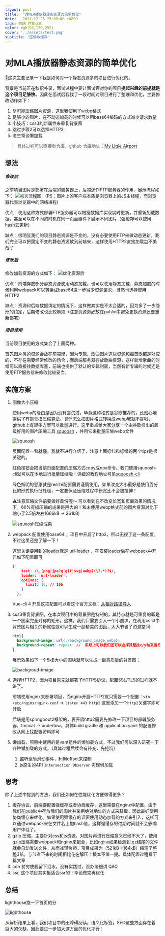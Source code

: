 ```yaml
---
layout: post
title:  "对MLA播放器静态资源的简单优化"
date:   2021-12-23 23:00:00 +0800
tags: 前端 性能优化
color: rgb(98,170,255)
cover: '../assets/test.png'
subtitle: '压缩与缓存'
---
```


# 对MLA播放器静态资源的简单优化

:memo:这次主要记录一下我是如何对一个静态资源多的项目进行优化的。

背景是当前正在秋招补录，面试过程中要让面试官对你的项目**提起兴趣的前提就是这个项目足够快**。因此在面试后我找了一段时间对项目进行了整理和优化，主要修改动作如下：

1. 尽可能压缩图片资源，这里我使用了webp格式
2. 足够小的图片，在不动态加载的时候可以用base64编码的方式减少请求数量
3. 小技巧：css3的新属性来重复背景图
4. 跳过步骤2可以选择HTTP2
5. 老生常谈懒加载

> 具体过程可以直接看仓库，github 仓库地址：[My Little Airport](https://github.com/hamburgerdog/MyLittleAirplay)

## 想法

##### 修改前

之前项目图片是部署在后端的服务器上，后端还作FTP服务器的作用，展示流程如下：
![初次流程图](https://s4.ax1x.com/2021/12/23/TGo4fI.png)
（PS：图片上的客户端本质是浏览器上的JS主线程，而浏览器代表浏览器中的网络进程)

优点：使用这种方式部署FTP服务器可以根据数据库实现实时更新，并重新加载数据，甚至可以在不同的时机在同一页面组件下展示不同图片（强缓存可以使用hash去更新）

缺点：很明显我们的项目静态资源是不变的，没有必要使用FTP来做动态更新，我们完全可以把固定不变的静态资源放到前端来，这样使用HTTP2直接加载岂不美哉？

##### 修改后

修改加载资源的方式如下：
![优化资源后](https://s4.ax1x.com/2021/12/23/TGHkWR.png)

优点：前端存放部分静态资源使用动态加载，也可以使用静态加载，静态加载的时候利用webpack可以转换成base64进一步减少资源请求，当然也选择使用HTTP2

缺点：资源和后端数据绑定的情况下，这样做其实是不太合适的，因为多了一步隐形的约定，后期修改也比较麻烦（注意资源务必放在public中避免更换资源还要重新部署）

##### 项目使用

当前项目使用的方式集合了上面两种。

首先图片类的资源会放在前端里，因为专辑、歌曲图片这些资源和每首歌都是对应的，不存在需要经常修改的场合；而后端服务器存放歌曲资源，这样新增歌曲的时候可以直接往数据库塞，前端也提供了默认的专辑封面，当然有新专辑的时候还是使用FTP服务器来修改比较妥当。

## 实施方案

1. 图像大小压缩

   使用webp的缘由是因为没有尝试过，毕竟这种格式是谷歌推荐的，还贴心地提供了有损无损压缩算法。具体怎么把图片格式转换成webp我就不提啦，github上有很多方案可以批量进行。这里重点给大家分享一个由谷歌推出的超级好用的图片压缩工具 [squoosh](https://squoosh.app/)  ，并用它来批量压缩webp文件

   ![squoosh](https://s4.ax1x.com/2021/12/23/TGLBfH.png)

   页面配置一看就懂，我就不进行介绍了，注意上面标红和标绿的两个tips是很关键的。

   红色按钮会把当前页面配置的压缩方式copy成npx命令，我们使用squoosh-cli就可以在本地进行批量压缩啦！详细的教程地址可见[squoosh-cli](https://github.com/GoogleChromeLabs/squoosh/tree/dev/cli)

   绿色指明的意思就是resize配置需要谨慎使用，如果改变大小最好是使用百分比的形式执行批处理，一定要保证压缩过程中长宽比不会被拉伸！

   ⚠️注意压缩文件前要做好备份喔～ 可以看到在不改变长宽和页面效果的情况下，60%有损压缩的成果是巨大的！和未使用webp格式前的图片资源对比下缩小了2.5倍左右(666kB -> 261kB)

   ![squoosh压缩成果](https://s4.ax1x.com/2021/12/23/TGXfzj.jpg)

2. webpack 配置使用base64 ，项目中开启了http2，所以无视了这一条配置，不过这里还是了解一下！

   这里关键要用到的loader就是 url-loader ，在安装loader后在webpack中开启如下配置即可

   ```json
   {
       test: /\.(png|jpe?g|gif|svg|webp)(\?.*)?$/,
       loader: 'url-loader',
       options: {
         limit: 10, // 10b
       }
     },
   ```

   Vue-cli 4 开启这项配置可以看这个官方文档：[从相对路径导入](https://cli.vuejs.org/zh/guide/html-and-static-assets.html#从相对路径导入)

3. css3重复背景图，在本次项目中的背景图是特制的，其特点就是可重复的即是一个图案完全对称的矩形，这样，我们只需要引入一个小图块，在利用css3中背景图片相关的新属性就可以生成一副精美的图画，大大节省了资源空间

   ```css
   html{
     background-image: url(./background_image.webp);
     background-repeat: repeat;	//	实际上可以我们还可以选择其是按x/y轴来进行重复
   }
   ```

   展示效果如下一个5kB大小的图块就可以生成一副高质量的背景图：

   ![backgroud-image](https://s4.ax1x.com/2021/12/23/TJFN26.jpg)

4. 选择HTTP2，因为项目原先就部署了HTTPS协议，配置SSL/TLS的过程就不讲了。

   前端使用nginx来部署项目，而nginx开启HTTP2就只需要一个配置：`vim /etc/nginx/nginx-conf` -> `listen 443 http2` 这里添加一个`http2`关键字即可开启

   后端是用springboot2框架的，要开启http2需要先修改一下项目的部署服务器，tomcat -> undertow，具体build.gradle 和 application.yaml 的配置修改从网上找配置资料即可

5. 懒加载，项目中使用的是vant组件的懒加载方式，不过我们可以深入研究一下各种懒加载的方式。（具体过程后续会有补充，先挖坑）

   1. 监听全局滑动事件，利用offset来控制
   2. js原生的API `Intersection Observer` 实现懒加载

## 思考

除了上述中提到的方法，我们还如何在性能优化方便做得更多？

1. 缓存协议，前端要配置强缓存或者协商缓存，这里需要在nginx中配置，由于我们在public中存放我们的图片并采用绝对地址的方式来获取，因此最好使用协商缓存来优化。如果使用强缓存的话要使用动态加载的方式来引入，这样可以通过webpack来在文件名上加hash值，这样强缓存的过期时间就不会影响用户体验了。
2. gzip 压缩，主要针对css和js资源，对图片再进行压缩意义已经不大了，使用gzip压缩需要webpack和nginx来配合，比如nginx如果检测到.gz结尾的文件就会自动发送文件，从而减轻负担，项目成果为（521kB->164kB）缩短了整整3倍，与节省下来的时间相比花在解压上根本不值一提。具体配置过程看下篇文章
3. cdn 贫穷使我留下泪水，没有实践过，没办法细讲 QAQ
4. ssr, 这个项目其实挺适合ssr的！毕设做完再优化

## 总结

lighthouse跑一下首页的分

![lighthouse](https://s4.ax1x.com/2021/12/24/TJ7KpR.jpg)

从解析结果上看，我们项目中的无障碍阅读，语义化标签，SEO这些方面存在着巨大的欠缺，因此要进一步加大这方面的优化才行！

